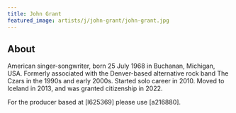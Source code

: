 ```yaml
---
title: John Grant
featured_image: artists/j/john-grant/john-grant.jpg
---
```

## About

American singer-songwriter, born 25 July 1968 in Buchanan, Michigan, USA.  Formerly associated with the Denver-based alternative rock band The Czars in the 1990s and early 2000s. Started solo career in 2010. Moved to Iceland in 2013, and was granted citizenship in 2022.

For the producer based at [l625369] please use [a216880].

